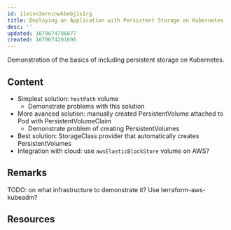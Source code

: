 ```yaml
---
id: i1eivn3mrncnwkbebj1s1rg
title: Deploying an Application with Persistent Storage on Kubernetes
desc: ''
updated: 1679674796677
created: 1679674201696
---
```


Demonstration of the basics of including persistent storage on Kubernetes.

## Content

- Simplest solution: `hostPath` volume
    - Demonstrate problems with this solution
- More avanced solution: manually created PersistentVolume attached to Pod with PersistentVolumeClaim
    - Demonstrate problem of creating PersistentVolumes
- Best solution: StorageClass provider that automatically creates PersistentVolumes
- Integration with cloud: use `awsElasticBlockStore` volume on AWS?

## Remarks

TODO: on what infrastructure to demonstrate it? Use terraform-aws-kubeadm? 

## Resources

<!-- List of resources that might be useful for writing the article -->
